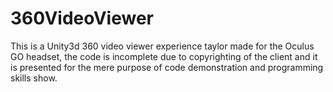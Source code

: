# 360VideoViewer
This is a Unity3d 360 video viewer experience taylor made for the Oculus GO headset, the code is incomplete due to copyrighting of the client and
it is presented for the mere purpose of code demonstration and programming skills show.
